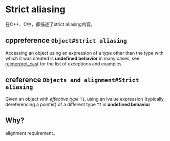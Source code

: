 # Strict aliasing

在C++、C中，都描述了strict aliasing内容。

## cppreference `Object#Strict aliasing`

Accessing an object using an expression of a type other than the type with which it was created is **undefined behavior** in many cases, see [reinterpret_cast](reinterpret_cast.html#Type_aliasing) for the list of exceptions and examples.



## creference `Objects and alignment#Strict aliasing`

Given an object with *effective type* `T1`, using an lvalue expression (typically, dereferencing a pointer) of a different type `T2` is **undefined behavior**



## Why?

alignment requirement。